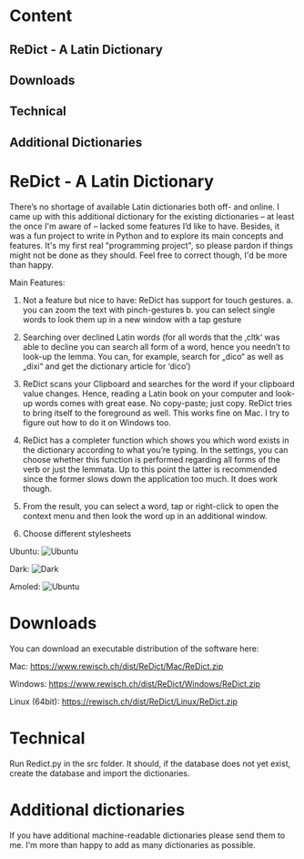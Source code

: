 # Content
  ##   ReDict - A Latin Dictionary
  ##   Downloads
  ##   Technical 
  ##   Additional Dictionaries
 


# ReDict - A Latin Dictionary 

There’s no shortage of available Latin dictionaries both off- and online. I came up with this additional dictionary for the existing dictionaries – at least the once I'm aware of – lacked some features I’d like to have. Besides, it was a fun project to write in Python and to explore its main concepts and features. It's my first real "programming project", so please pardon if things might not be done as they should. Feel free to correct though, I'd be more than happy. 

Main Features:
1.    Not a feature but nice to have: ReDict has support for touch gestures. 
  a.    you can zoom the text with pinch-gestures
  b.    you can select single words to look them up in a new window with a tap gesture
  
2.    Searching over declined Latin words (for all words that the ‚cltk‘ was able to decline you can search all form of a word, hence you needn’t to look-up the lemma. You can, for example, search for „dico“ as well as „dixi“ and get the dictionary article for ‘dico’)

3.    ReDict scans your Clipboard and searches for the word if your clipboard value changes. Hence, reading a Latin book on your computer and look-up words comes with great ease. No copy-paste; just copy. ReDict tries to bring itself to the foreground as well. This works fine on Mac. I try to figure out how to do it on Windows too. 

4.    ReDict has a completer function which shows you which word exists in the dictionary according to what you’re typing. In the settings, you can choose whether this function is performed regarding all forms of the verb or just the lemmata. Up to this point the latter is recommended since the former slows down the application too much. It does work though.

5. From the result, you can select a word, tap or right-click to open the context menu and then look the word up in an additional window. 

6. Choose different stylesheets

Ubuntu:
![Ubuntu](https://www.rewisch.ch/images/Ubuntu.png)

Dark: 
![Dark](https://www.rewisch.ch/images/Dark.png)

Amoled:
![Ubuntu](https://www.rewisch.ch/images/Amoled.png)

# Downloads

You can download an executable distribution of the software here:

Mac: https://www.rewisch.ch/dist/ReDict/Mac/ReDict.zip

Windows: https://www.rewisch.ch/dist/ReDict/Windows/ReDict.zip

Linux (64bit): https://rewisch.ch/dist/ReDict/Linux/ReDict.zip

# Technical

Run Redict.py in the src folder. It should, if the database does not yet exist, create the database and import the dictionaries. 

# Additional dictionaries

If you have additional machine-readable dictionaries please send them to me. I'm more than happy to add as many dictionaries as possible. 
